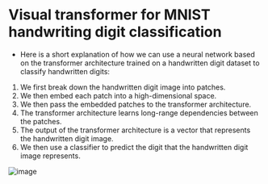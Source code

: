 # Visual transformer for MNIST handwriting digit classification 

- Here is a short explanation of how we can use a neural network based on the transformer architecture trained on a handwritten digit dataset to classify handwritten digits:

1. We first break down the handwritten digit image into patches.
2. We then embed each patch into a high-dimensional space.
3. We then pass the embedded patches to the transformer architecture.
4. The transformer architecture learns long-range dependencies between the patches.
5. The output of the transformer architecture is a vector that represents the handwritten digit image.
6. We then use a classifier to predict the digit that the handwritten digit image represents.

![image](https://github.com/PanithanS/Visual-Transformer-MNIST/assets/83627892/f665f873-8411-47eb-bf3f-994432b4efa3)
